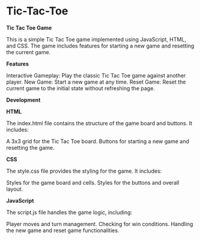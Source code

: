 # Tic-Tac-Toe

**Tic Tac Toe Game**

This is a simple Tic Tac Toe game implemented using JavaScript, HTML, and CSS. The game includes features for starting a new game and resetting the current game.


**Features**

Interactive Gameplay: Play the classic Tic Tac Toe game against another player.
New Game: Start a new game at any time.
Reset Game: Reset the current game to the initial state without refreshing the page.



****Development****

**HTML**

The index.html file contains the structure of the game board and buttons. It includes:

A 3x3 grid for the Tic Tac Toe board.
Buttons for starting a new game and resetting the game.


**CSS**

The style.css file provides the styling for the game. It includes:

Styles for the game board and cells.
Styles for the buttons and overall layout.


**JavaScript**

The script.js file handles the game logic, including:

Player moves and turn management.
Checking for win conditions.
Handling the new game and reset game functionalities.
